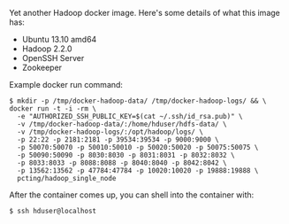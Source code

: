 Yet another Hadoop docker image. Here's some details of what this image has:

 * Ubuntu 13.10 amd64
 * Hadoop 2.2.0
 * OpenSSH Server
 * Zookeeper

Example docker run command:

    $ mkdir -p /tmp/docker-hadoop-data/ /tmp/docker-hadoop-logs/ && \
    docker run -t -i -rm \
      -e "AUTHORIZED_SSH_PUBLIC_KEY=$(cat ~/.ssh/id_rsa.pub)" \
      -v /tmp/docker-hadoop-data/:/home/hduser/hdfs-data/ \
      -v /tmp/docker-hadoop-logs/:/opt/hadoop/logs/ \
      -p 22:22 -p 2181:2181 -p 39534:39534 -p 9000:9000 \
      -p 50070:50070 -p 50010:50010 -p 50020:50020 -p 50075:50075 \
      -p 50090:50090 -p 8030:8030 -p 8031:8031 -p 8032:8032 \
      -p 8033:8033 -p 8088:8088 -p 8040:8040 -p 8042:8042 \
      -p 13562:13562 -p 47784:47784 -p 10020:10020 -p 19888:19888 \
      pcting/hadoop_single_node

After the container comes up, you can shell into the container with:

    $ ssh hduser@localhost
